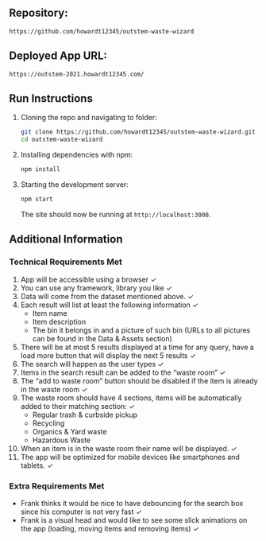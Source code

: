 ## Repository: 

```
https://github.com/howardt12345/outstem-waste-wizard
```

## Deployed App URL: 

```
https://outstem-2021.howardt12345.com/
```

## Run Instructions

1. Cloning the repo and navigating to folder:

   ```sh
   git clone https://github.com/howardt12345/outstem-waste-wizard.git
   cd outstem-waste-wizard
   ```

2. Installing dependencies with npm:

   ```sh
   npm install
   ```

3. Starting the development server:

   ```sh
   npm start
   ```

   The site should now be running at `http://localhost:3000`.

## Additional Information

### Technical Requirements Met

1. App will be accessible using a browser ✓
2. You can use any framework, library you like ✓
3. Data will come from the dataset mentioned above. ✓
4. Each result will list at least the following information ✓
     - Item name 
     - Item description
     - The bin it belongs in and a picture of such bin (URLs to all pictures can be found in the Data & Assets section)
5. There will be at most 5 results displayed at a time for any query, have a load more button that will display the next 5 results ✓
6. The search will happen as the user types ✓
7. Items in the search result can be added to the “waste room” ✓
8. The “add to waste room” button should be disabled if the item is already in the waste room ✓
9. The waste room should have 4 sections, items will be automatically added to their matching section: ✓
     - Regular trash & curbside pickup
     - Recycling
     - Organics & Yard waste
     - Hazardous Waste
10. When an item is in the waste room their name will be displayed. ✓
11. The app will be optimized for mobile devices like smartphones and tablets. ✓

### Extra Requirements Met

-	Frank thinks it would be nice to have debouncing for the search box since his computer is not very fast ✓
-	Frank is a visual head and would like to see some slick animations on the app (loading, moving items and removing items) ✓